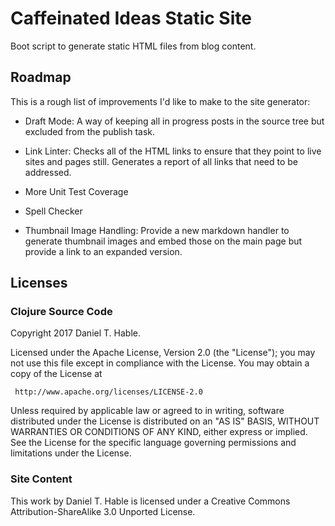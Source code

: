 # Caffeinated Ideas Static Site

Boot script to generate static HTML files from blog content.


## Roadmap

This is a rough list of improvements I'd like to make to the site generator:

* Draft Mode: A way of keeping all in progress posts in the source tree but excluded 
  from the publish task.
  
* Link Linter: Checks all of the HTML links to ensure that they point to live sites and 
  pages still. Generates a report of all links that need to be addressed.
  
* More Unit Test Coverage

* Spell Checker

* Thumbnail Image Handling: Provide a new markdown handler to generate thumbnail images and 
  embed those on the main page but provide a link to an expanded version.


## Licenses

### Clojure Source Code

   Copyright 2017 Daniel T. Hable.

   Licensed under the Apache License, Version 2.0 (the "License");
   you may not use this file except in compliance with the License.
   You may obtain a copy of the License at

     http://www.apache.org/licenses/LICENSE-2.0

   Unless required by applicable law or agreed to in writing, software
   distributed under the License is distributed on an "AS IS" BASIS,
   WITHOUT WARRANTIES OR CONDITIONS OF ANY KIND, either express or implied.
   See the License for the specific language governing permissions and
   limitations under the License.

### Site Content

   This work by Daniel T. Hable is licensed under a Creative Commons Attribution-ShareAlike 3.0 Unported License.
